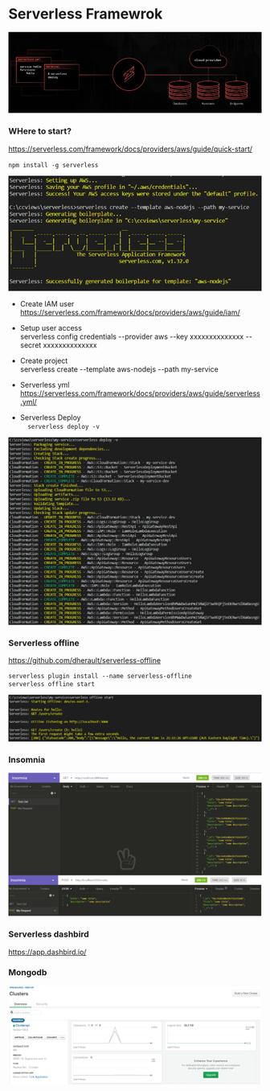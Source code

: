 # Serverless Framewrok
![alt text](https://raw.githubusercontent.com/Develop-X/Serverless/master/ServerlessFramework.png)  

### WHere to start?
https://serverless.com/framework/docs/providers/aws/guide/quick-start/  

``
npm install -g serverless   
``  

![alt text](https://raw.githubusercontent.com/Develop-X/Serverless/master/serverless.png)  

* Create IAM user
https://serverless.com/framework/docs/providers/aws/guide/iam/

* Setup user access  
serverless config credentials --provider aws --key xxxxxxxxxxxxxx --secret xxxxxxxxxxxxxx  

* Create project  
serverless create --template aws-nodejs --path my-service  

* Serverless yml  
https://serverless.com/framework/docs/providers/aws/guide/serverless.yml/  

* Serverless Deploy  
``  
serverless deploy -v
``  

![alt text](https://raw.githubusercontent.com/Develop-X/Serverless/master/serverlessdeploy.png)  

### Serverless offline
https://github.com/dherault/serverless-offline  
```  
serverless plugin install --name serverless-offline  
serverless offline start  
```  
![alt text](https://raw.githubusercontent.com/Develop-X/Serverless/master/serverlessOffline.png)  

### Insomnia
![alt text](https://raw.githubusercontent.com/Develop-X/Serverless/master/serverlessMongo.png)  

### Serverless dashbird

https://app.dashbird.io/

### Mongodb
![alt text](https://raw.githubusercontent.com/Develop-X/Serverless/master/mongodb.png)  
